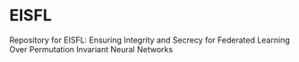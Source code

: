 # EISFL
Repository for EISFL: Ensuring Integrity and Secrecy for Federated Learning Over Permutation Invariant Neural Networks
